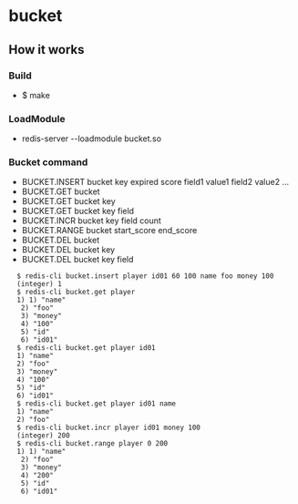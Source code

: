 # bucket

## How it works

### Build 
- $ make 

### LoadModule

- redis-server --loadmodule bucket.so

### Bucket command 

- BUCKET.INSERT bucket key expired score field1 value1 field2 value2 ...
- BUCKET.GET bucket
- BUCKET.GET bucket key
- BUCKET.GET bucket key field 
- BUCKET.INCR bucket key field count
- BUCKET.RANGE bucket start_score end_score
- BUCKET.DEL bucket
- BUCKET.DEL bucket key
- BUCKET.DEL bucket key field

```shell
  $ redis-cli bucket.insert player id01 60 100 name foo money 100
  (integer) 1
  $ redis-cli bucket.get player
  1) 1) "name"
   2) "foo"
   3) "money"
   4) "100"
   5) "id"
   6) "id01"
  $ redis-cli bucket.get player id01  
  1) "name"
  2) "foo"
  3) "money"
  4) "100"
  5) "id"
  6) "id01"
  $ redis-cli bucket.get player id01 name
  1) "name"
  2) "foo"
  $ redis-cli bucket.incr player id01 money 100
  (integer) 200
  $ redis-cli bucket.range player 0 200
  1) 1) "name"
   2) "foo"
   3) "money"
   4) "200"
   5) "id"
   6) "id01"
```